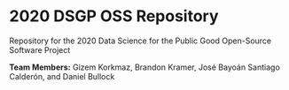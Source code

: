 # 2020 DSGP OSS Repository

Repository for the 2020 Data Science for the Public Good Open-Source Software Project

**Team Members:** Gizem Korkmaz, Brandon Kramer, José Bayoán Santiago Calderón, and Daniel Bullock 

